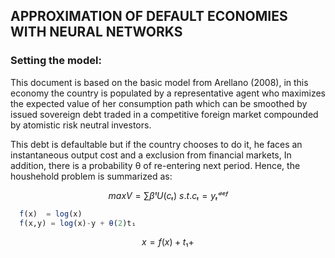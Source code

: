 ##  APPROXIMATION OF DEFAULT ECONOMIES WITH NEURAL NETWORKS
### Setting the model:

This document is based on the basic model from Arellano (2008), in this economy the country is populated by a representative agent who maximizes the expected value of her consumption path which can be smoothed by issued sovereign debt traded in a competitive foreign market compounded by atomistic risk neutral investors.

This debt is defaultable but if the country chooses to do it, he faces an instantaneous output cost and a exclusion from financial markets, In addition, there is a probability θ of re-entering next period. Hence, the houshehold problem is summarized as:
```math
  max V = ∑ βᵗU(cₜ)           \
  s.t.
      cₜ = yₜᵈᵉᶠ
```

```julia
  f(x)  = log(x)
  f(x,y) = log(x)-y + θ(2)t₁
```


```math
 x = f(x) + t₁ +
```
